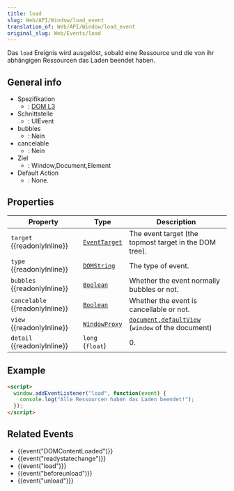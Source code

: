 ```yaml
---
title: load
slug: Web/API/Window/load_event
translation_of: Web/API/Window/load_event
original_slug: Web/Events/load
---
```

Das `load` Ereignis wird ausgelöst, sobald eine Ressource und die von ihr abhängigen Ressourcen das Laden beendet haben.

## General info

- Spezifikation
  - : [DOM L3](http://www.w3.org/TR/DOM-Level-3-Events/#event-type-load)
- Schnittstelle
  - : UIEvent
- bubbles
  - : Nein
- cancelable
  - : Nein
- Ziel
  - : Window,Document,Element
- Default Action
  - : None.

## Properties

| Property                              | Type                                                                                                                                                         | Description                                                                                                                                                                                                        |
| ------------------------------------- | ------------------------------------------------------------------------------------------------------------------------------------------------------------ | ------------------------------------------------------------------------------------------------------------------------------------------------------------------------------------------------------------------ |
| `target` {{readonlyInline}}     | [`EventTarget`](/de/docs/Web/API/EventTarget "EventTarget is an interface implemented by objects that can receive events and may have listeners for them.")  | The event target (the topmost target in the DOM tree).                                                                                                                                                             |
| `type` {{readonlyInline}}       | [`DOMString`](/de/docs/Web/API/DOMString "DOMString is a UTF-16 String. As JavaScript already uses such strings, DOMString is mapped directly to a String.") | The type of event.                                                                                                                                                                                                 |
| `bubbles` {{readonlyInline}}    | [`Boolean`](/de/docs/Web/API/Boolean "The Boolean object is an object wrapper for a boolean value.")                                                         | Whether the event normally bubbles or not.                                                                                                                                                                         |
| `cancelable` {{readonlyInline}} | [`Boolean`](/de/docs/Web/API/Boolean "The Boolean object is an object wrapper for a boolean value.")                                                         | Whether the event is cancellable or not.                                                                                                                                                                           |
| `view` {{readonlyInline}}       | [`WindowProxy`](/de/docs/Web/API/WindowProxy "The documentation about this has not yet been written; please consider contributing!")                         | [`document.defaultView`](/de/docs/Web/API/Document/defaultView "In browsers, document.defaultView returns the window object associated with a document, or null if none is available.") (`window` of the document) |
| `detail` {{readonlyInline}}     | `long` (`float`)                                                                                                                                             | 0.                                                                                                                                                                                                                 |

## Example

```html
<script>
  window.addEventListener("load", function(event) {
    console.log("Alle Ressourcen haben das Laden beendet!");
  });
</script>
```

## Related Events

- {{event("DOMContentLoaded")}}
- {{event("readystatechange")}}
- {{event("load")}}
- {{event("beforeunload")}}
- {{event("unload")}}
